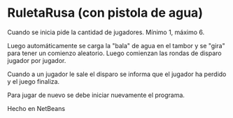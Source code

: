 # RuletaRusa (con pistola de agua)

Cuando se inicia pide la cantidad de jugadores. Mínimo 1, máximo 6.

Luego automáticamente se carga la "bala" de agua en el tambor y se "gira" para tener un comienzo aleatorio. Luego comienzan las rondas de disparo jugador por jugador.

Cuando a un jugador le sale el disparo se informa que el jugador ha perdido y el juego finaliza.

Para jugar de nuevo se debe iniciar nuevamente el programa.

Hecho en NetBeans
